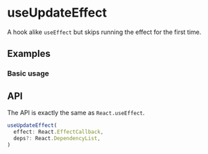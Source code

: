 # useUpdateEffect

A hook alike `useEffect` but skips running the effect for the first time.

## Examples

### Basic usage

<code src="./demo/demo1.tsx"></code>

## API

The API is exactly the same as `React.useEffect`.

```typescript
useUpdateEffect(
  effect: React.EffectCallback,
  deps?: React.DependencyList,
)
```
